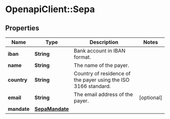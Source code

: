 # OpenapiClient::Sepa

## Properties
Name | Type | Description | Notes
------------ | ------------- | ------------- | -------------
**iban** | **String** | Bank account in IBAN format. | 
**name** | **String** | The name of the payer. | 
**country** | **String** | Country of residence of the payer using the ISO 3166 standard. | 
**email** | **String** | The email address of the payer. | [optional] 
**mandate** | [**SepaMandate**](SepaMandate.md) |  | 



